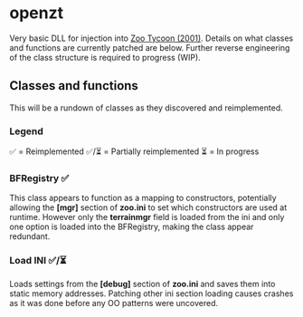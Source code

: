 # openzt

Very basic DLL for injection into [Zoo Tycoon (2001)](https://en.wikipedia.org/wiki/Zoo_Tycoon_(2001_video_game)). Details on what classes and functions are currently patched are below. Further reverse engineering of the class structure is required to progress (WIP).

## Classes and functions

This will be a rundown of classes as they discovered and reimplemented.

### Legend
✅ = Reimplemented
✅/⏳ = Partially reimplemented
⏳ = In progress

### BFRegistry ✅
This class appears to function as a mapping to constructors, potentially allowing the **[mgr]** section of **zoo.ini** to set which constructors are used at runtime. However only the **terrainmgr** field is loaded from the ini and only one option is loaded into the BFRegistry, making the class appear redundant.

### Load INI ✅/⏳

Loads settings from the **[debug]** section of **zoo.ini** and saves them into static memory addresses. Patching other ini section loading causes crashes as it was done before any OO patterns were uncovered.
